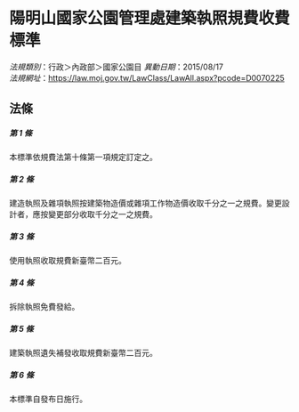 # 陽明山國家公園管理處建築執照規費收費標準

*法規類別*：行政＞內政部＞國家公園目
*異動日期*：2015/08/17  
*法規網址*：https://law.moj.gov.tw/LawClass/LawAll.aspx?pcode=D0070225



## 法條
##### 第 1 條
本標準依規費法第十條第一項規定訂定之。

##### 第 2 條
建造執照及雜項執照按建築物造價或雜項工作物造價收取千分之一之規費。變更設計者，應按變更部分收取千分之一之規費。

##### 第 3 條
使用執照收取規費新臺幣二百元。

##### 第 4 條
拆除執照免費發給。

##### 第 5 條
建築執照遺失補發收取規費新臺幣二百元。

##### 第 6 條
本標準自發布日施行。


